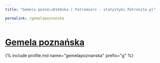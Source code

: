 ```yaml
---
title: "Gemela pozna\u0144ska | Patromierz - statystyki Patronite.pl"

permalink: /gemelapoznanska
---
```


# [Gemela poznańska](https://patronite.pl/gemelapoznanska)

{% include profile.md name="gemelapoznanska" prefix="g" %}
